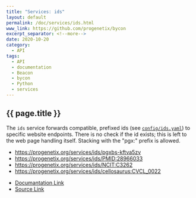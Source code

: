 ```yaml
---
title: "Services: ids"
layout: default
permalink: /doc/services/ids.html
www_link: https://github.com/progenetix/bycon
excerpt_separator: <!--more-->
date: 2020-10-20
category:
  - API
tags:
  - API
  - documentation
  - Beacon
  - bycon
  - Python
  - services
---
```


## {{ page.title }}

The `ids` service forwards compatible, prefixed ids (see [`config/ids.yaml`](https://github.com/progenetix/bycon/blob/master/services/config/ids.yaml)) to specific
website endpoints. There is no check if the id exists; this is left to the web
page handling itself.
Stacking with the "pgx:" prefix is allowed.

* <https://progenetix.org/services/ids/pgxbs-kftva5zv>
* <https://progenetix.org/services/ids/PMID:28966033>
* <https://progenetix.org/services/ids/NCIT:C3262>
* <https://progenetix.org/services/ids/cellosaurus:CVCL_0022>

<!--more-->

* [Documantation Link](https://github.com/progenetix/bycon/blob/master/services/doc/ids.md)
* [Source Link](https://github.com/progenetix/bycon/blob/master/services/ids.py)
